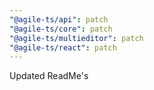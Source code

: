 ```yaml
---
"@agile-ts/api": patch
"@agile-ts/core": patch
"@agile-ts/multieditor": patch
"@agile-ts/react": patch
---
```


Updated ReadMe's
